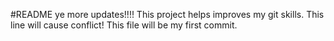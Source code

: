 #README
ye more updates!!!!
This project helps improves my git skills.
This line will cause conflict! 
This file will be my first commit.
